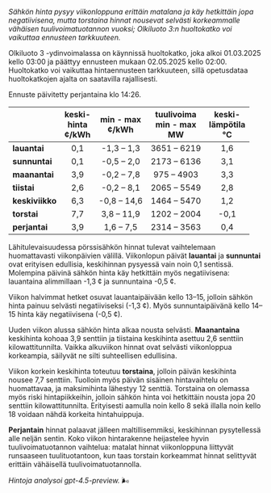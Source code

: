 *Sähkön hinta pysyy viikonloppuna erittäin matalana ja käy hetkittäin jopa negatiivisena, mutta torstaina hinnat nousevat selvästi korkeammalle vähäisen tuulivoimatuotannon vuoksi; Olkiluoto 3:n huoltokatko voi vaikuttaa ennusteen tarkkuuteen.*

Olkiluoto 3 -ydinvoimalassa on käynnissä huoltokatko, joka alkoi 01.03.2025 kello 03:00 ja päättyy ennusteen mukaan 02.05.2025 kello 02:00. Huoltokatko voi vaikuttaa hintaennusteen tarkkuuteen, sillä opetusdataa huoltokatkojen ajalta on saatavilla rajallisesti.

Ennuste päivitetty perjantaina klo 14:26.

|              | keski-<br>hinta<br>¢/kWh | min - max<br>¢/kWh | tuulivoima<br>min - max<br>MW | keski-<br>lämpötila<br>°C |
|:-------------|:----------------:|:----------------:|:-------------:|:-------------:|
| **lauantai** |       0,1        |   -1,3 – 1,3     |    3651 – 6219    |      1,6      |
| **sunnuntai**|       0,1        |   -0,5 – 2,0     |    2173 – 6136    |      3,1      |
| **maanantai**|       3,9        |   -0,2 – 7,8     |     975 – 4903    |      3,3      |
| **tiistai**  |       2,6        |   -0,2 – 8,1     |    2065 – 5549    |      2,8      |
| **keskiviikko**|     6,3        |   -0,8 – 14,6    |    1464 – 5470    |      1,2      |
| **torstai**  |       7,7        |    3,8 – 11,9    |    1202 – 2004    |     -0,1      |
| **perjantai**|       3,9        |    1,6 – 7,5     |    2314 – 3563    |      0,4      |

Lähitulevaisuudessa pörssisähkön hinnat tulevat vaihtelemaan huomattavasti viikonpäivien välillä. Viikonlopun päivät **lauantai** ja **sunnuntai** ovat erityisen edullisia, keskihinnan pysyessä vain noin 0,1 sentissä. Molempina päivinä sähkön hinta käy hetkittäin myös negatiivisena: lauantaina alimmillaan -1,3 ¢ ja sunnuntaina -0,5 ¢.

Viikon halvimmat hetket osuvat lauantaipäivään kello 13–15, jolloin sähkön hinta painuu selvästi negatiiviseksi (-1,3 ¢). Myös sunnuntaipäivänä kello 14–15 hinta käy negatiivisena (-0,5 ¢).

Uuden viikon alussa sähkön hinta alkaa nousta selvästi. **Maanantaina** keskihinta kohoaa 3,9 senttiin ja tiistaina keskihinta asettuu 2,6 senttiin kilowattitunnilta. Vaikka alkuviikon hinnat ovat selvästi viikonloppua korkeampia, säilyvät ne silti suhteellisen edullisina.

Viikon korkein keskihinta toteutuu **torstaina**, jolloin päivän keskihinta nousee 7,7 senttiin. Tuolloin myös päivän sisäinen hintavaihtelu on huomattavaa, ja maksimihinta lähestyy 12 senttiä. Torstaina on olemassa myös riski hintapiikkeihin, jolloin sähkön hinta voi hetkittäin nousta jopa 20 senttiin kilowattitunnilta. Erityisesti aamulla noin kello 8 sekä illalla noin kello 18 voidaan nähdä korkeita hintahuippuja.

**Perjantain** hinnat palaavat jälleen maltillisemmiksi, keskihinnan pysytellessä alle neljän sentin. Koko viikon hintarakenne heijastelee hyvin tuulivoimatuotannon vaihtelua: matalat hinnat viikonloppuna liittyvät runsaaseen tuulituotantoon, kun taas torstain korkeammat hinnat selittyvät erittäin vähäisellä tuulivoimatuotannolla.

*Hintoja analysoi gpt-4.5-preview.* 🌬️
